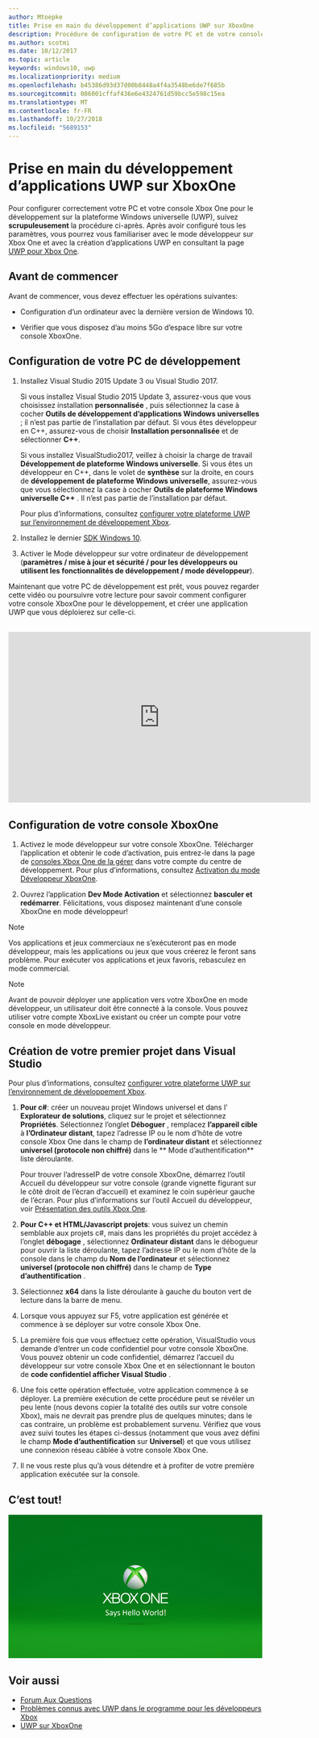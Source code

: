 ```yaml
---
author: Mtoepke
title: Prise en main du développement d’applications UWP sur XboxOne
description: Procédure de configuration de votre PC et de votre console XboxOne pour le développement UWP.
ms.author: scotmi
ms.date: 10/12/2017
ms.topic: article
keywords: windows10, uwp
ms.localizationpriority: medium
ms.openlocfilehash: b45386d93d37d00b8448a4f4a3548be6de7f685b
ms.sourcegitcommit: 086001cffaf436e6e4324761d59bcc5e598c15ea
ms.translationtype: MT
ms.contentlocale: fr-FR
ms.lasthandoff: 10/27/2018
ms.locfileid: "5689153"
---
```

# <a name="getting-started-with-uwp-app-development-on-xbox-one"></a>Prise en main du développement d’applications UWP sur XboxOne

Pour configurer correctement votre PC et votre console Xbox One pour le développement sur la plateforme Windows universelle (UWP), suivez **scrupuleusement** la procédure ci-après. Après avoir configuré tous les paramètres, vous pourrez vous familiariser avec le mode développeur sur Xbox One et avec la création d’applications UWP en consultant la page [UWP pour Xbox One](index.md). 

## <a name="before-you-start"></a>Avant de commencer

Avant de commencer, vous devez effectuer les opérations suivantes:
-   Configuration d’un ordinateur avec la dernière version de Windows 10.
<!-- -  Install Microsoft Visual Studio 2015 Update 3 or Microsoft Visual Studio 2017.

    > [!NOTE]
    > Visual Studio 2017 is required if you are using the Windows 10, build 15063 SDK. -->

- Vérifier que vous disposez d’au moins 5Go d’espace libre sur votre console XboxOne.

## <a name="setting-up-your-development-pc"></a>Configuration de votre PC de développement

1.  Installez Visual Studio 2015 Update 3 ou Visual Studio 2017.

    Si vous installez Visual Studio 2015 Update 3, assurez-vous que vous choisissez installation **personnalisée** , puis sélectionnez la case à cocher **Outils de développement d’applications Windows universelles** ; il n’est pas partie de l’installation par défaut. Si vous êtes développeur en C++, assurez-vous de choisir **Installation personnalisée** et de sélectionner **C++**.

    Si vous installez VisualStudio2017, veillez à choisir la charge de travail **Développement de plateforme Windows universelle**. Si vous êtes un développeur en C++, dans le volet de **synthèse** sur la droite, en cours de **développement de plateforme Windows universelle**, assurez-vous que vous sélectionnez la case à cocher **Outils de plateforme Windows universelle C++** . Il n’est pas partie de l’installation par défaut.

    Pour plus d’informations, consultez [configurer votre plateforme UWP sur l’environnement de développement Xbox](development-environment-setup.md).

2.  Installez le dernier [SDK Windows 10](https://developer.microsoft.com/windows/downloads/windows-10-sdk).

3.  Activer le Mode développeur sur votre ordinateur de développement (**paramètres / mise à jour et sécurité / pour les développeurs ou utilisent les fonctionnalités de développement / mode développeur**).

Maintenant que votre PC de développement est prêt, vous pouvez regarder cette vidéo ou poursuivre votre lecture pour savoir comment configurer votre console XboxOne pour le développement, et créer une application UWP que vous déploierez sur celle-ci.
</br>
</br>
<iframe src="https://channel9.msdn.com/Events/Xbox/App-Dev-on-Xbox/Get-started-with-App-Dev-on-Xbox/player#time=51s:paused" width="600" height="338"  allowFullScreen frameBorder="0"></iframe>

## <a name="setting-up-your-xbox-one-console"></a>Configuration de votre console XboxOne

1.  Activez le mode développeur sur votre console XboxOne. Télécharger l’application et obtenir le code d’activation, puis entrez-le dans la page de [consoles Xbox One de la gérer](https://partner.microsoft.com/xboxactivate) dans votre compte du centre de développement. Pour plus d’informations, consultez [Activation du mode Développeur XboxOne](devkit-activation.md). 

2.  Ouvrez l’application **Dev Mode Activation** et sélectionnez **basculer et redémarrer**. Félicitations, vous disposez maintenant d’une console XboxOne en mode développeur!
  
  > [!NOTE]
  > Vos applications et jeux commerciaux ne s’exécuteront pas en mode développeur, mais les applications ou jeux que vous créerez le feront sans problème. Pour exécuter vos applications et jeux favoris, rebasculez en mode commercial.
    
  > [!NOTE]
  > Avant de pouvoir déployer une application vers votre XboxOne en mode développeur, un utilisateur doit être connecté à la console. Vous pouvez utiliser votre compte XboxLive existant ou créer un compte pour votre console en mode développeur. 

## <a name="creating-your-first-project-in-visual-studio"></a>Création de votre premier projet dans Visual Studio

Pour plus d’informations, consultez [configurer votre plateforme UWP sur l’environnement de développement Xbox](development-environment-setup.md).

1.  **Pour c#**: créer un nouveau projet Windows universel et dans l' **Explorateur de solutions**, cliquez sur le projet et sélectionnez **Propriétés**. Sélectionnez l’onglet **Déboguer** , remplacez **l’appareil cible** à **l’Ordinateur distant**, tapez l’adresse IP ou le nom d’hôte de votre console Xbox One dans le champ de **l’ordinateur distant** et sélectionnez **universel (protocole non chiffré)** dans le ** Mode d’authentification** liste déroulante.   

    Pour trouver l’adresseIP de votre console XboxOne, démarrez l’outil Accueil du développeur sur votre console (grande vignette figurant sur le côté droit de l’écran d’accueil) et examinez le coin supérieur gauche de l’écran. Pour plus d’informations sur l’outil Accueil du développeur, voir [Présentation des outils Xbox One](introduction-to-xbox-tools.md).  

2.  **Pour C++ et HTML/Javascript projets**: vous suivez un chemin semblable aux projets c#, mais dans les propriétés du projet accédez à l’onglet **débogage** , sélectionnez **Ordinateur distant** dans le débogueur pour ouvrir la liste déroulante, tapez l’adresse IP ou le nom d’hôte de la console dans le champ du **Nom de l’ordinateur** et sélectionnez **universel (protocole non chiffré)** dans le champ de **Type d’authentification** .

3. Sélectionnez **x64** dans la liste déroulante à gauche du bouton vert de lecture dans la barre de menu.
   
4.  Lorsque vous appuyez sur F5, votre application est générée et commence à se déployer sur votre console Xbox One.
  
5.  La première fois que vous effectuez cette opération, VisualStudio vous demande d’entrer un code confidentiel pour votre console XboxOne. Vous pouvez obtenir un code confidentiel, démarrez l’accueil du développeur sur votre console Xbox One et en sélectionnant le bouton de **code confidentiel afficher Visual Studio** .
  
6.  Une fois cette opération effectuée, votre application commence à se déployer. La première exécution de cette procédure peut se révéler un peu lente (nous devons copier la totalité des outils sur votre console Xbox), mais ne devrait pas prendre plus de quelques minutes; dans le cas contraire, un problème est probablement survenu. Vérifiez que vous avez suivi toutes les étapes ci-dessus (notamment que vous avez défini le champ **Mode d’authentification** sur **Universel**) et que vous utilisez une connexion réseau câblée à votre console Xbox One.  

7. Il ne vous reste plus qu’à vous détendre et à profiter de votre première application exécutée sur la console.  

## <a name="thats-it"></a>C’est tout!

![Hello World](images/getting-started-hello-world.png)

## <a name="see-also"></a>Voir aussi  
- [Forum Aux Questions](frequently-asked-questions.md)  
- [Problèmes connus avec UWP dans le programme pour les développeurs Xbox](known-issues.md)
- [UWP sur XboxOne](index.md) 
